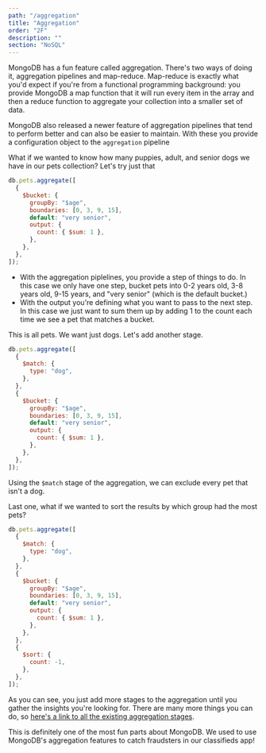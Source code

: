 ```yaml
---
path: "/aggregation"
title: "Aggregation"
order: "2F"
description: ""
section: "NoSQL"
---
```


MongoDB has a fun feature called aggregation. There's two ways of doing it, aggregation pipelines and map-reduce. Map-reduce is exactly what you'd expect if you're from a functional programming background: you provide MongoDB a map function that it will run every item in the array and then a reduce function to aggregate your collection into a smaller set of data.

MongoDB also released a newer feature of aggregation pipelines that tend to perform better and can also be easier to maintain. With these you provide a configuration object to the `aggregation` pipeline

What if we wanted to know how many puppies, adult, and senior dogs we have in our pets collection? Let's try just that

```javascript
db.pets.aggregate([
  {
    $bucket: {
      groupBy: "$age",
      boundaries: [0, 3, 9, 15],
      default: "very senior",
      output: {
        count: { $sum: 1 },
      },
    },
  },
]);
```

- With the aggregation piplelines, you provide a step of things to do. In this case we only have one step, bucket pets into 0-2 years old, 3-8 years old, 9-15 years, and "very senior" (which is the default bucket.)
- With the output you're defining what you want to pass to the next step. In this case we just want to sum them up by adding 1 to the count each time we see a pet that matches a bucket.

This is all pets. We want just dogs. Let's add another stage.

```javascript
db.pets.aggregate([
  {
    $match: {
      type: "dog",
    },
  },
  {
    $bucket: {
      groupBy: "$age",
      boundaries: [0, 3, 9, 15],
      default: "very senior",
      output: {
        count: { $sum: 1 },
      },
    },
  },
]);
```

Using the `$match` stage of the aggregation, we can exclude every pet that isn't a dog.

Last one, what if we wanted to sort the results by which group had the most pets?

```javascript
db.pets.aggregate([
  {
    $match: {
      type: "dog",
    },
  },
  {
    $bucket: {
      groupBy: "$age",
      boundaries: [0, 3, 9, 15],
      default: "very senior",
      output: {
        count: { $sum: 1 },
      },
    },
  },
  {
    $sort: {
      count: -1,
    },
  },
]);
```

As you can see, you just add more stages to the aggregation until you gather the insights you're looking for. There are many more things you can do, so [here's a link to all the existing aggregation stages][stages].

This is definitely one of the most fun parts about MongoDB. We used to use MongoDB's aggregation features to catch fraudsters in our classifieds app!

[stages]: https://docs.mongodb.com/manual/reference/operator/aggregation-pipeline/
